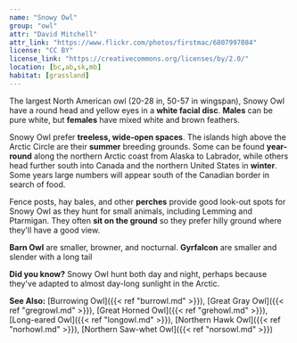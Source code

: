 ```yaml
---
name: "Snowy Owl"
group: "owl"
attr: "David Mitchell"
attr_link: "https://www.flickr.com/photos/firstmac/6807997084"
license: "CC BY"
license_link: "https://creativecommons.org/licenses/by/2.0/"
location: [bc,ab,sk,mb]
habitat: [grassland]
---
```

The largest North American owl (20-28 in, 50-57 in wingspan), Snowy Owl have a round head and yellow eyes in a **white facial disc**. **Males** can be pure white, but **females** have mixed white and brown feathers.

Snowy Owl prefer **treeless, wide-open spaces**. The islands high above the Arctic Circle are their **summer** breeding grounds. Some can be found **year-round** along the northern Arctic coast from Alaska to Labrador, while others head further south into Canada and the northern United States in **winter**. Some years large numbers will appear south of the Canadian border in search of food.

Fence posts, hay bales, and other **perches** provide good look-out spots for Snowy Owl as they hunt for small animals, including Lemming and Ptarmigan. They often **sit on the ground** so they prefer hilly ground where they'll have a good view.

**Barn Owl** are smaller, browner, and nocturnal. **Gyrfalcon** are smaller and slender with a long tail

**Did you know?** Snowy Owl hunt both day and night, perhaps because they've adapted to almost day-long sunlight in the Arctic.

<!-- generated, do not edit -->
**See Also:**
[Burrowing Owl]({{< ref "burrowl.md" >}}),
[Great Gray Owl]({{< ref "gregrowl.md" >}}),
[Great Horned Owl]({{< ref "grehowl.md" >}}),
[Long-eared Owl]({{< ref "longowl.md" >}}),
[Northern Hawk Owl]({{< ref "norhowl.md" >}}),
[Northern Saw-whet Owl]({{< ref "norsowl.md" >}})
